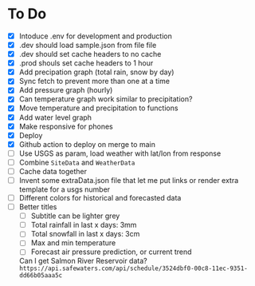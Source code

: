 # To Do

- [x] Intoduce .env for development and production
- [x] .dev should load sample.json from file file
- [x] .dev should set cache headers to no cache
- [x] .prod shouls set cache headers to 1 hour
- [x] Add precipation graph (total rain, snow by day)
- [x] Sync fetch to prevent more than one at a time
- [x] Add pressure graph (hourly)
- [x] Can temperature graph work similar to precipitation?
- [x] Move temperature and precipitation to functions
- [x] Add water level graph
- [x] Make responsive for phones
- [x] Deploy
- [x] Github action to deploy on merge to main
- [ ] Use USGS as param, load weather with lat/lon from response
- [ ] Combine `SiteData` and `WeatherData`
- [ ] Cache data together
- [ ] Invent some extraData.json file that let me put links or render extra template for a usgs number
- [ ] Different colors for historical and forecasted data
- [ ] Better titles 
    - [ ] Subtitle can be lighter grey
    - [ ] Total rainfall in last x days: 3mm 
    - [ ] Total snowfall in last x days: 3cm
    - [ ] Max and min temperature
    - [ ] Forecast air pressure prediction, or current trend

    Can I get Salmon River Reservoir data?
    `https://api.safewaters.com/api/schedule/3524dbf0-00c8-11ec-9351-dd66b05aaa5c`